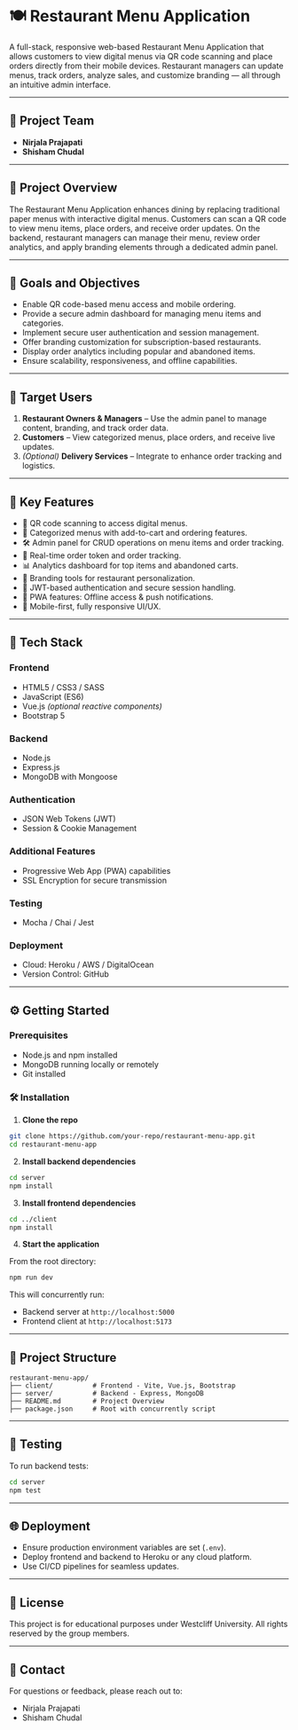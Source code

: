 # 🍽️ Restaurant Menu Application

A full-stack, responsive web-based Restaurant Menu Application that allows customers to view digital menus via QR code scanning and place orders directly from their mobile devices. Restaurant managers can update menus, track orders, analyze sales, and customize branding — all through an intuitive admin interface.

---

## 👥 Project Team

- **Nirjala Prajapati**
- **Shisham Chudal**  

---

## 🌟 Project Overview

The Restaurant Menu Application enhances dining by replacing traditional paper menus with interactive digital menus. Customers can scan a QR code to view menu items, place orders, and receive order updates. On the backend, restaurant managers can manage their menu, review order analytics, and apply branding elements through a dedicated admin panel.

---

## 🎯 Goals and Objectives

- Enable QR code-based menu access and mobile ordering.
- Provide a secure admin dashboard for managing menu items and categories.
- Implement secure user authentication and session management.
- Offer branding customization for subscription-based restaurants.
- Display order analytics including popular and abandoned items.
- Ensure scalability, responsiveness, and offline capabilities.

---

## 👤 Target Users

1. **Restaurant Owners & Managers** – Use the admin panel to manage content, branding, and track order data.
2. **Customers** – View categorized menus, place orders, and receive live updates.
3. *(Optional)* **Delivery Services** – Integrate to enhance order tracking and logistics.

---

## 🚀 Key Features

- 📱 QR code scanning to access digital menus.
- 🧾 Categorized menus with add-to-cart and ordering features.
- 🛠️ Admin panel for CRUD operations on menu items and order tracking.
- 🔁 Real-time order token and order tracking.
- 📊 Analytics dashboard for top items and abandoned carts.
- 🎨 Branding tools for restaurant personalization.
- 🔐 JWT-based authentication and secure session handling.
- 📡 PWA features: Offline access & push notifications.
- 📱 Mobile-first, fully responsive UI/UX.

---

## 🧰 Tech Stack

### Frontend
- HTML5 / CSS3 / SASS
- JavaScript (ES6)
- Vue.js *(optional reactive components)*
- Bootstrap 5

### Backend
- Node.js
- Express.js
- MongoDB with Mongoose

### Authentication
- JSON Web Tokens (JWT)
- Session & Cookie Management

### Additional Features
- Progressive Web App (PWA) capabilities
- SSL Encryption for secure transmission

### Testing
- Mocha / Chai / Jest

### Deployment
- Cloud: Heroku / AWS / DigitalOcean
- Version Control: GitHub

---

## ⚙️ Getting Started

### Prerequisites
- Node.js and npm installed
- MongoDB running locally or remotely
- Git installed

### 🛠️ Installation

1. **Clone the repo**

```bash
git clone https://github.com/your-repo/restaurant-menu-app.git
cd restaurant-menu-app
```

2. **Install backend dependencies**

```bash
cd server
npm install
```

3. **Install frontend dependencies**

```bash
cd ../client
npm install
```

4. **Start the application**

From the root directory:

```bash
npm run dev
```

This will concurrently run:

- Backend server at `http://localhost:5000`
- Frontend client at `http://localhost:5173`

---

## 📁 Project Structure

```plaintext
restaurant-menu-app/
├── client/          # Frontend - Vite, Vue.js, Bootstrap
├── server/          # Backend - Express, MongoDB
├── README.md        # Project Overview
├── package.json     # Root with concurrently script
```

---

## 🧪 Testing

To run backend tests:

```bash
cd server
npm test
```

---

## 🌐 Deployment

- Ensure production environment variables are set (`.env`).
- Deploy frontend and backend to Heroku or any cloud platform.
- Use CI/CD pipelines for seamless updates.

---

## 📌 License

This project is for educational purposes under Westcliff University. All rights reserved by the group members.

---

## 💬 Contact

For questions or feedback, please reach out to:
- Nirjala Prajapati
- Shisham Chudal
